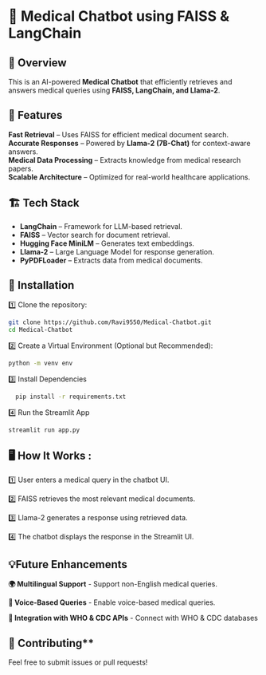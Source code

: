 # 🏥 Medical Chatbot using FAISS & LangChain  

## 📌 Overview  
This is an AI-powered **Medical Chatbot** that efficiently retrieves and answers medical queries using **FAISS, LangChain, and Llama-2**.  

## 🚀 Features  
 **Fast Retrieval** – Uses FAISS for efficient medical document search.  
 **Accurate Responses** – Powered by **Llama-2 (7B-Chat)** for context-aware answers.  
 **Medical Data Processing** – Extracts knowledge from medical research papers.  
 **Scalable Architecture** – Optimized for real-world healthcare applications.  

## 🏗️ Tech Stack  
- **LangChain** – Framework for LLM-based retrieval.  
- **FAISS** – Vector search for document retrieval.  
- **Hugging Face MiniLM** – Generates text embeddings.  
- **Llama-2** – Large Language Model for response generation.  
- **PyPDFLoader** – Extracts data from medical documents.  

## 📜 Installation  
1️⃣ Clone the repository:  
   ```bash
   git clone https://github.com/Ravi9550/Medical-Chatbot.git
   cd Medical-Chatbot
   ```
2️⃣ Create a Virtual Environment (Optional but Recommended): 
   ```bash
   python -m venv env
  ```
3️⃣ Install Dependencies
  ```bash
    pip install -r requirements.txt
  ```
4️⃣ Run the Streamlit App
   ```bash
   streamlit run app.py
   ```

## 🖥️ How It Works :

1️⃣ User enters a medical query in the chatbot UI.

2️⃣ FAISS retrieves the most relevant medical documents.

3️⃣ Llama-2 generates a response using retrieved data.

4️⃣ The chatbot displays the response in the Streamlit UI.





## 💡Future Enhancements

**🌍 Multilingual Support** - Support non-English medical queries.

**🎤 Voice-Based Queries** - Enable voice-based medical queries.

**📡 Integration with WHO & CDC APIs** - Connect with WHO & CDC databases

## 🤝 Contributing**
Feel free to submit issues or pull requests!
